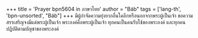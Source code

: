 +++
title = 'Prayer bpn5604 in ภาษาไทย'
author = "Báb"
tags = ['lang-th', 'bpn-unsorted', "Báb"]
+++
มีผู้กำจัดความยุ่งยากอื่นใดอีกหรือนอกจากพระผู้เป็นเจ้า ขอความสรรเสริญจงมีแด่พระผู้เป็นเจ้า พระองค์คือพระผู้เป็นเจ้า ทุกคนเป็นคนรับใช้ของพระองค์ และทุกคนปฏิบัติตามบัญชาของพระองค์
